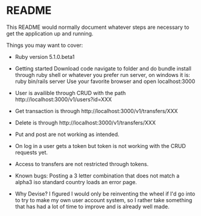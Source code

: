# README

This README would normally document whatever steps are necessary to get the
application up and running.

Things you may want to cover:

* Ruby version 5.1.0.beta1

* Getting started
Download code
navigate to folder and do bundle install through ruby shell or whatever you prefer
run server, on windows it is: ruby bin/rails server
Use your favorite browser and open localhost:3000

* User is availible through CRUD with the path http://localhost:3000/v1/users?id=XXX
* Get transaction is through http://localhost:3000/v1/transfers/XXX
* Delete is through http://localhost:3000/v1/transfers/XXX
* Put and post are not working as intended.

* On log in a user gets a token but token is not working with the CRUD requests yet.
* Access to transfers are not restricted through tokens.

* Known bugs: Posting a 3 letter combination that does not match a alpha3 iso standard country loads an error page.

* Why Devise? I figured I would only be reinventing the wheel if I'd go into to try to make my own user account system, so I rather take something that has had a lot of time to improve and is already well made.
